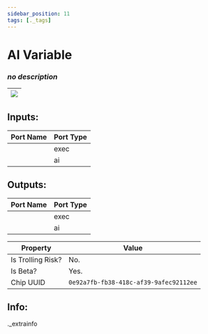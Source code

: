 ```yaml
---
sidebar_position: 11
tags: [._tags]
---
```


# AI Variable


### *no description*

| ![](https://images-ext-2.discordapp.net/external/MPmIaQzlEPmgGWlgi-WxBBXt0Bjv_zWPkg1y1f_sy3s/https/www.recroomcircuits.com/image/circuit/absolute-value?width=206&height=108) |
|-----|

## Inputs:
| Port Name | Port Type |
|-----------|-----------|
|  | exec |
|  | ai |

## Outputs:
| Port Name | Port Type |
|-----------|-----------|
|  | exec |
|  | ai | 

| Property  | Value |
|-------------------|-----------|
| Is Trolling Risk? | No. |
| Is Beta? | Yes. |
| Chip UUID | `0e92a7fb-fb38-418c-af39-9afec92112ee` |

## Info:
._extrainfo